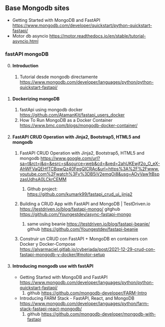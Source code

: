 ## Base Mongodb sites

* Getting Started with MongoDB and FastAPI https://www.mongodb.com/developer/quickstart/python-quickstart-fastapi/
* Motor db asyncio https://motor.readthedocs.io/en/stable/tutorial-asyncio.html

### fastAPI mongoDB

0. #### Introduction
    
    1. Tutorial desde mongodb directamente https://www.mongodb.com/developer/languages/python/python-quickstart-fastapi/

1. #### Dockerizing mongoDB 

    1. fastApi using mongodb docker https://github.com/AtamanKit/fastapi_users_docker
    5. How To Run MongoDB as a Docker Container https://www.bmc.com/blogs/mongodb-docker-container/


2. #### FastAPI CRUD Operation with Jinja2, Bootstrap5, HTML5 and mongodb

    1. FastAPI CRUD Operation with Jinja2, Bootstrap5, HTML5 and mongodb https://www.google.com/url?sa=t&rct=j&q=&esrc=s&source=web&cd=&ved=2ahUKEwjf2o_O_eX-AhWFVaQEHfTCBqwQz40FegQICRAc&url=https%3A%2F%2Fwww.youtube.com%2Fwatch%3Fv%3DB5iV2emqOi8&usg=AOvVaw1tBspzasUdhsA0LCkrCEMM

        1. Github project: https://github.com/kumark99/fastapi_crud_ui_jinja2

    2. Building a CRUD App with FastAPI and MongoDB | TestDriven.io
    https://testdriven.io/blog/fastapi-mongo/ gitghub https://github.com/Youngestdev/async-fastapi-mongo

        1. same using beanie https://testdriven.io/blog/fastapi-beanie/ github https://github.com/Youngestdev/fastapi-beanie

    3. Construir un CRUD con FastAPI + MongoDB en containers con Docker y Docker-Compose https://alvarmaciel.gitlab.io/cyberiada/post/2021-12-29-crud-con-fastapi-mongodb-y-docker/#motor-setup

3. #### Introducing mongodb use with fastAPI

    * Getting Started with MongoDB and FastAPI https://www.mongodb.com/developer/languages/python/python-quickstart-fastapi/
        1. github https://github.com/mongodb-developer/FARM-Intro
    * Introducing FARM Stack - FastAPI, React, and MongoDB https://www.mongodb.com/developer/languages/python/farm-stack-fastapi-react-mongodb/
        1. github https://github.com/mongodb-developer/mongodb-with-fastapi

